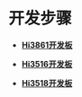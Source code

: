 # 开发步骤<a name="ZH-CN_TOPIC_0000001128470860"></a>

-   **[Hi3861开发板](Hi3861开发板.md)**  

-   **[Hi3516开发板](Hi3516开发板.md)**  

-   **[Hi3518开发板](Hi3518开发板.md)**  


